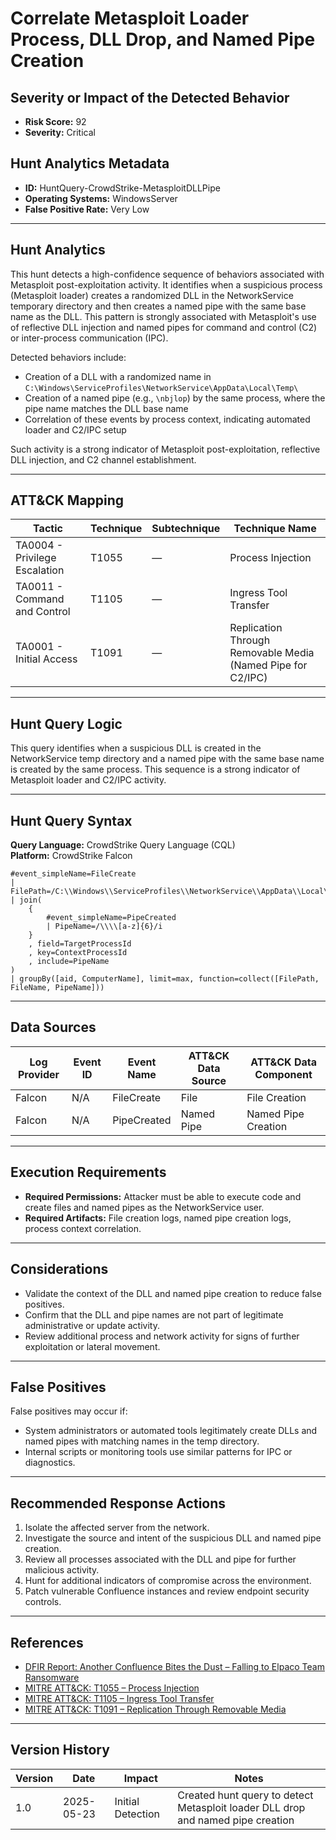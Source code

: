 # Correlate Metasploit Loader Process, DLL Drop, and Named Pipe Creation

## Severity or Impact of the Detected Behavior
- **Risk Score:** 92
- **Severity:** Critical

## Hunt Analytics Metadata

- **ID:** HuntQuery-CrowdStrike-MetasploitDLLPipe
- **Operating Systems:** WindowsServer
- **False Positive Rate:** Very Low

---

## Hunt Analytics

This hunt detects a high-confidence sequence of behaviors associated with Metasploit post-exploitation activity. It identifies when a suspicious process (Metasploit loader) creates a randomized DLL in the NetworkService temporary directory and then creates a named pipe with the same base name as the DLL. This pattern is strongly associated with Metasploit's use of reflective DLL injection and named pipes for command and control (C2) or inter-process communication (IPC).

Detected behaviors include:

- Creation of a DLL with a randomized name in `C:\Windows\ServiceProfiles\NetworkService\AppData\Local\Temp\`
- Creation of a named pipe (e.g., `\nbjlop`) by the same process, where the pipe name matches the DLL base name
- Correlation of these events by process context, indicating automated loader and C2/IPC setup

Such activity is a strong indicator of Metasploit post-exploitation, reflective DLL injection, and C2 channel establishment.

---

## ATT&CK Mapping

| Tactic                        | Technique   | Subtechnique | Technique Name                                 |
|------------------------------|-------------|--------------|-----------------------------------------------|
| TA0004 - Privilege Escalation| T1055       | —            | Process Injection                             |
| TA0011 - Command and Control | T1105       | —            | Ingress Tool Transfer                         |
| TA0001 - Initial Access      | T1091       | —            | Replication Through Removable Media (Named Pipe for C2/IPC) |

---

## Hunt Query Logic

This query identifies when a suspicious DLL is created in the NetworkService temp directory and a named pipe with the same base name is created by the same process. This sequence is a strong indicator of Metasploit loader and C2/IPC activity.

---

## Hunt Query Syntax

**Query Language:** CrowdStrike Query Language (CQL)  
**Platform:** CrowdStrike Falcon

```fql
#event_simpleName=FileCreate
| FilePath=/C:\\Windows\\ServiceProfiles\\NetworkService\\AppData\\Local\\Temp\\.*\\.dll/i
| join(
    {
        #event_simpleName=PipeCreated
        | PipeName=/\\\\[a-z]{6}/i
    }
    , field=TargetProcessId
    , key=ContextProcessId
    , include=PipeName
)
| groupBy([aid, ComputerName], limit=max, function=collect([FilePath, FileName, PipeName])) 
```

---

## Data Sources

| Log Provider | Event ID         | Event Name         | ATT&CK Data Source  | ATT&CK Data Component  |
|--------------|------------------|--------------------|---------------------|------------------------|
| Falcon       | N/A              | FileCreate         | File                | File Creation          |
| Falcon       | N/A              | PipeCreated        | Named Pipe          | Named Pipe Creation    |

---

## Execution Requirements

- **Required Permissions:** Attacker must be able to execute code and create files and named pipes as the NetworkService user.
- **Required Artifacts:** File creation logs, named pipe creation logs, process context correlation.

---

## Considerations

- Validate the context of the DLL and named pipe creation to reduce false positives.
- Confirm that the DLL and pipe names are not part of legitimate administrative or update activity.
- Review additional process and network activity for signs of further exploitation or lateral movement.

---

## False Positives

False positives may occur if:

- System administrators or automated tools legitimately create DLLs and named pipes with matching names in the temp directory.
- Internal scripts or monitoring tools use similar patterns for IPC or diagnostics.

---

## Recommended Response Actions

1. Isolate the affected server from the network.
2. Investigate the source and intent of the suspicious DLL and named pipe creation.
3. Review all processes associated with the DLL and pipe for further malicious activity.
4. Hunt for additional indicators of compromise across the environment.
5. Patch vulnerable Confluence instances and review endpoint security controls.

---

## References

- [DFIR Report: Another Confluence Bites the Dust – Falling to Elpaco Team Ransomware](https://thedfirreport.com/2025/05/19/another-confluence-bites-the-dust-falling-to-elpaco-team-ransomware/#case-summary)
- [MITRE ATT&CK: T1055 – Process Injection](https://attack.mitre.org/techniques/T1055/)
- [MITRE ATT&CK: T1105 – Ingress Tool Transfer](https://attack.mitre.org/techniques/T1105/)
- [MITRE ATT&CK: T1091 – Replication Through Removable Media](https://attack.mitre.org/techniques/T1091/)

---

## Version History

| Version | Date       | Impact            | Notes                                                                                      |
|---------|------------|-------------------|--------------------------------------------------------------------------------------------|
| 1.0     | 2025-05-23 | Initial Detection | Created hunt query to detect Metasploit loader DLL drop and named pipe creation |
